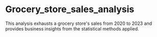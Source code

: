 # Grocery_store_sales_analysis
This analysis exhausts a grocery store's sales from 2020 to 2023 and provides business insights from the statistical methods applied.
